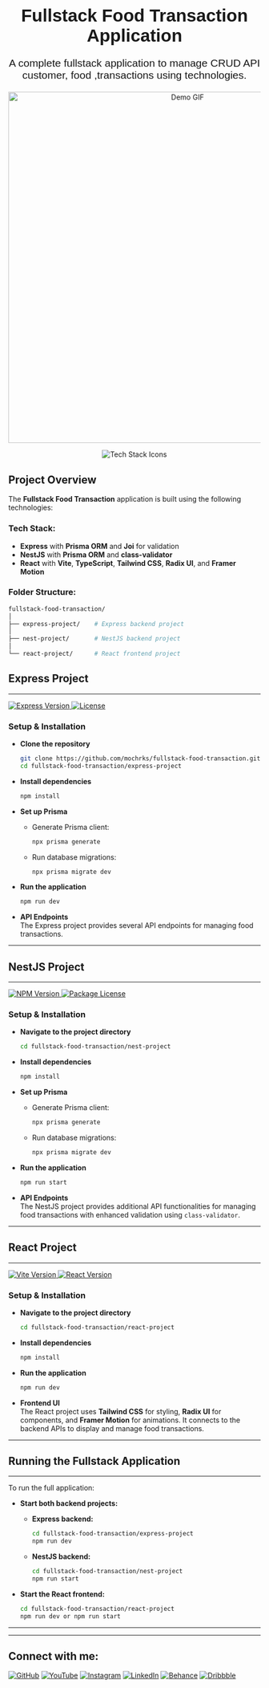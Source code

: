 
<h1 align="center" style="font-family: 'Poppins', sans-serif; font-size: 2.5em; font-weight: bold;">Fullstack Food Transaction Application </h1>

<p align="center" style="font-family: 'Poppins', sans-serif; font-size: 1.5em;">
  A complete fullstack application to manage CRUD API customer, food ,transactions using  technologies.
</p>


<p align="center">
  <img src="../react-project/src/assets/intro/intro.gif" width="700" alt="Demo GIF" />
</p>


<p align="center">
  <img src="https://skillicons.dev/icons?i=react,vite,express,nestjs,ts,tailwind" alt="Tech Stack Icons" />
</p>

## Project Overview

The **Fullstack Food Transaction** application is built using the following technologies:

### Tech Stack:
- **Express** with **Prisma ORM** and **Joi** for validation
- **NestJS** with **Prisma ORM** and **class-validator**
- **React** with **Vite**, **TypeScript**, **Tailwind CSS**, **Radix UI**, and **Framer Motion**




### Folder Structure:
```bash
fullstack-food-transaction/
│
├── express-project/    # Express backend project
│
├── nest-project/       # NestJS backend project
│
└── react-project/      # React frontend project

```
## Express Project
---------------

<a href="https://www.npmjs.com/package/express" target="_blank"> <img src="https://img.shields.io/npm/v/express.svg" alt="Express Version" /> </a> 
<a href="https://github.com/expressjs/express" target="_blank"> <img src="https://img.shields.io/github/license/expressjs/express.svg" alt="License" /> </a>

### Setup & Installation

- **Clone the repository**
    ```bash
    git clone https://github.com/mochrks/fullstack-food-transaction.git
    cd fullstack-food-transaction/express-project
    ```

- **Install dependencies**
    ```bash
    npm install
    ```

- **Set up Prisma**
    - Generate Prisma client:
        ```bash
        npx prisma generate
        ```

    - Run database migrations:
        ```bash
        npx prisma migrate dev
        ```

- **Run the application**
    ```bash
    npm run dev
    ```

- **API Endpoints**  
  The Express project provides several API endpoints for managing food transactions.

---

## NestJS Project
--------------

<a href="https://www.npmjs.com/~nestjscore" target="_blank"> <img src="https://img.shields.io/npm/v/@nestjs/core.svg" alt="NPM Version" /> </a> 
<a href="https://www.npmjs.com/~nestjscore" target="_blank"> <img src="https://img.shields.io/npm/l/@nestjs/core.svg" alt="Package License" /> </a>

### Setup & Installation

- **Navigate to the project directory**
    ```bash
    cd fullstack-food-transaction/nest-project
    ```

- **Install dependencies**
    ```bash
    npm install
    ```

- **Set up Prisma**
    - Generate Prisma client:
        ```bash
        npx prisma generate
        ```

    - Run database migrations:
        ```bash
        npx prisma migrate dev
        ```

- **Run the application**
    ```bash
    npm run start
    ```

- **API Endpoints**  
  The NestJS project provides additional API functionalities for managing food transactions with enhanced validation using `class-validator`.

---
## React Project
----------------

<a href="https://vitejs.dev" target="_blank"> <img src="https://img.shields.io/badge/vite-%5E3.0-blue" alt="Vite Version" /> </a> 
<a href="https://reactjs.org/" target="_blank"> <img src="https://img.shields.io/npm/v/react.svg" alt="React Version" /> </a>

### Setup & Installation

- **Navigate to the project directory**
    ```bash
    cd fullstack-food-transaction/react-project
    ```

- **Install dependencies**
    ```bash
    npm install
    ```

- **Run the application**
    ```bash
    npm run dev
    ```

- **Frontend UI**  
  The React project uses **Tailwind CSS** for styling, **Radix UI** for components, and **Framer Motion** for animations. It connects to the backend APIs to display and manage food transactions.

---

## Running the Fullstack Application
-------------------------------------

To run the full application:

- **Start both backend projects:**

  - **Express backend:**
    ```bash
    cd fullstack-food-transaction/express-project
    npm run dev
    ```

  - **NestJS backend:**
    ```bash
    cd fullstack-food-transaction/nest-project
    npm run start
    ```

- **Start the React frontend:**
    ```bash
    cd fullstack-food-transaction/react-project
    npm run dev or npm run start
    ```

---


---

## Connect with me:
[![GitHub](https://img.shields.io/badge/GitHub-333?style=for-the-badge&logo=github&logoColor=white)](https://github.com/mochrks)
[![YouTube](https://img.shields.io/badge/YouTube-FF0000?style=for-the-badge&logo=youtube&logoColor=white)](https://youtube.com/@Gdvisuel)
[![Instagram](https://img.shields.io/badge/Instagram-E4405F?style=for-the-badge&logo=instagram&logoColor=white)](https://instagram.com/mochrks)
[![LinkedIn](https://img.shields.io/badge/LinkedIn-0077B5?style=for-the-badge&logo=linkedin&logoColor=white)](https://linkedin.com/in/mochrks)
[![Behance](https://img.shields.io/badge/Behance-1769FF?style=for-the-badge&logo=behance&logoColor=white)](https://behance.net/mochrks)
[![Dribbble](https://img.shields.io/badge/Dribbble-EA4C89?style=for-the-badge&logo=dribbble&logoColor=white)](https://dribbble.com/mochrks)